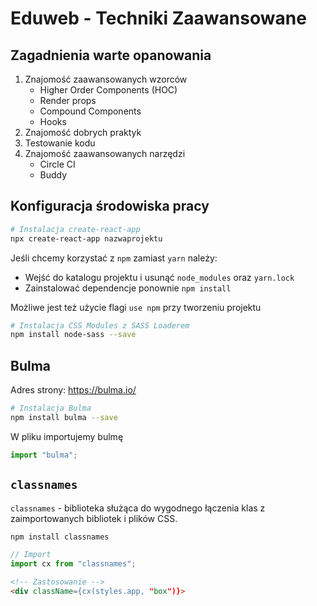 # Eduweb - Techniki Zaawansowane

## Zagadnienia warte opanowania

1. Znajomość zaawansowanych wzorców
   - Higher Order Components (HOC)
   - Render props
   - Compound Components
   - Hooks
2. Znajomość dobrych praktyk
3. Testowanie kodu
4. Znajomość zaawansowanych narzędzi
   - Circle CI
   - Buddy

## Konfiguracja środowiska pracy

```bash
# Instalacja create-react-app
npx create-react-app nazwaprojektu
```

Jeśli chcemy korzystać z `npm` zamiast `yarn` należy:

- Wejść do katalogu projektu i usunąć `node_modules` oraz `yarn.lock`
- Zainstalować dependencje ponownie `npm install`

Możliwe jest też użycie flagi `use npm` przy tworzeniu projektu

```bash
# Instalacja CSS Modules z SASS Loaderem
npm install node-sass --save
```

## Bulma

Adres strony: https://bulma.io/

```bash
# Instalacja Bulma
npm install bulma --save
```

W pliku importujemy bulmę

```javascript
import "bulma";
```

## `classnames`

`classnames` - biblioteka służąca do wygodnego łączenia klas z zaimportowanych bibliotek i plików CSS.

```bash
npm install classnames
```

```javascript
// Import
import cx from "classnames";
```

```html
<!-- Zastosowanie -->
<div className={cx(styles.app, "box")}>
```

